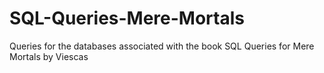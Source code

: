 # SQL-Queries-Mere-Mortals
Queries for the databases associated with the book SQL Queries for Mere Mortals by Viescas
